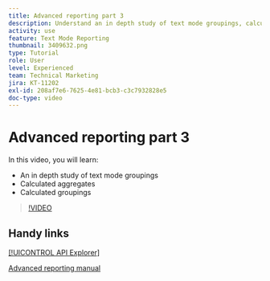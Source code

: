 ```yaml
---
title: Advanced reporting part 3
description: Understand an in depth study of text mode groupings, calculated aggregates, and calculated groupings.
activity: use
feature: Text Mode Reporting
thumbnail: 3409632.png
type: Tutorial
role: User
level: Experienced
team: Technical Marketing
jira: KT-11202
exl-id: 208af7e6-7625-4e81-bcb3-c3c7932828e5
doc-type: video
---
```

# Advanced reporting part 3

In this video, you will learn:

* An in depth study of text mode groupings
* Calculated aggregates
* Calculated groupings

>[!VIDEO](https://video.tv.adobe.com/v/3409635/?quality=12&learn=on)

## Handy links

[[!UICONTROL API Explorer]](https://developer.adobe.com/workfront/api-explorer/)

[Advanced reporting manual](/help/assets/advanced-reporting-manual.pdf)
